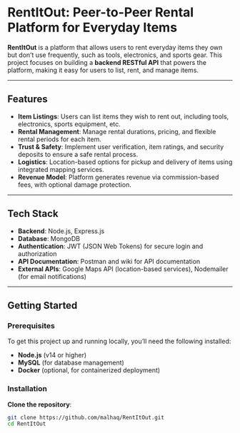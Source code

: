 # RentItOut: Peer-to-Peer Rental Platform for Everyday Items

**RentItOut** is a platform that allows users to rent everyday items they own but don’t use frequently, such as tools, electronics, and sports gear. This project focuses on building a **backend RESTful API** that powers the platform, making it easy for users to list, rent, and manage items.

---

## Features

- **Item Listings**: Users can list items they wish to rent out, including tools, electronics, sports equipment, etc.
- **Rental Management**: Manage rental durations, pricing, and flexible rental periods for each item.
- **Trust & Safety**: Implement user verification, item ratings, and security deposits to ensure a safe rental process.
- **Logistics**: Location-based options for pickup and delivery of items using integrated mapping services.
- **Revenue Model**: Platform generates revenue via commission-based fees, with optional damage protection.

---

## Tech Stack

- **Backend**: Node.js, Express.js
- **Database**: MongoDB
- **Authentication**: JWT (JSON Web Tokens) for secure login and authorization
- **API Documentation**: Postman and wiki for API documentation
- **External APIs**: Google Maps API (location-based services), Nodemailer (for email notifications)

---

## Getting Started

### Prerequisites

To get this project up and running locally, you’ll need the following installed:

- **Node.js** (v14 or higher)
- **MySQL** (for database management)
- **Docker** (optional, for containerized deployment)

### Installation

 **Clone the repository**:

   ```bash
   git clone https://github.com/malhaq/RentItOut.git
   cd RentItOut
